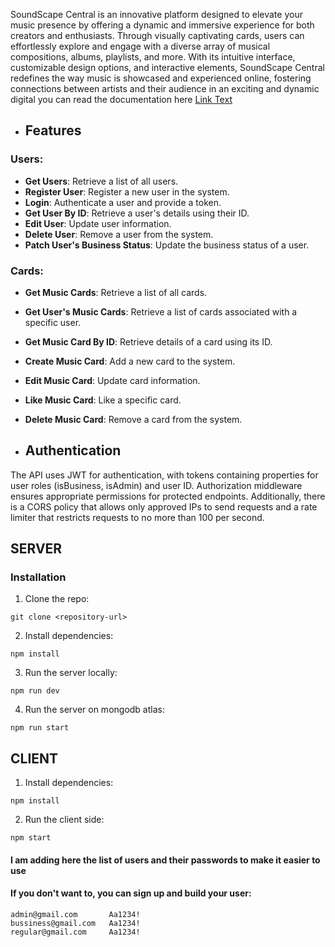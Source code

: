  SoundScape Central is an innovative platform designed to elevate
            your music presence by offering a dynamic and immersive experience
            for both creators and enthusiasts. Through visually captivating
            cards, users can effortlessly explore and engage with a diverse
            array of musical compositions, albums, playlists, and more. With its
            intuitive interface, customizable design options, and interactive
            elements, SoundScape Central redefines the way music is showcased
            and experienced online, fostering connections between artists and
            their audience in an exciting and dynamic digital
you can read the documentation here [Link Text](https://documenter.getpostman.com/view/29937654/2sA3rwNEzj#intro)
- ## Features
### Users:
- **Get Users**: Retrieve a list of all users.
- **Register User**: Register a new user in the system.
- **Login**: Authenticate a user and provide a token.
- **Get User By ID**: Retrieve a user's details using their ID.
- **Edit User**: Update user information.
- **Delete User**: Remove a user from the system.
- **Patch User's Business Status**: Update the business status of a user.


### Cards:
- **Get Music Cards**: Retrieve a list of all cards.
- **Get User's Music Cards**: Retrieve a list of cards associated with a specific user.
- **Get Music Card By ID**: Retrieve details of a card using its ID.
- **Create Music Card**: Add a new card to the system.
- **Edit Music Card**: Update card information.
- **Like Music Card**: Like a specific card.
- **Delete Music Card**: Remove a card from the system.


- ## Authentication
The API uses JWT for authentication, with tokens containing properties for user roles (isBusiness, isAdmin) and user ID. Authorization middleware ensures appropriate permissions for protected endpoints. Additionally, there is a CORS policy that allows only approved IPs to send requests and a rate limiter that restricts requests to no more than 100 per second.

 ## SERVER
### Installation
1. Clone the repo:
```
git clone <repository-url>
```
2. Install dependencies:
```
npm install
```
3. Run the server locally:
```
npm run dev
```
4. Run the server on mongodb atlas:
```
npm run start
```
## CLIENT
1. Install dependencies:
```
npm install
```
2. Run the client side:
```
npm start
```
#### I am adding here the list of users and their passwords to make it easier to use
#### If you don't want to, you can sign up and build your user:
```
admin@gmail.com       Aa1234!
bussiness@gmail.com   Aa1234!
regular@gmail.com     Aa1234!

```
